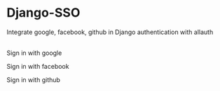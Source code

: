 # Django-SSO

Integrate google, facebook, github in Django authentication with allauth

<br>
Sign in with google

Sign in with facebook

Sign in with github
